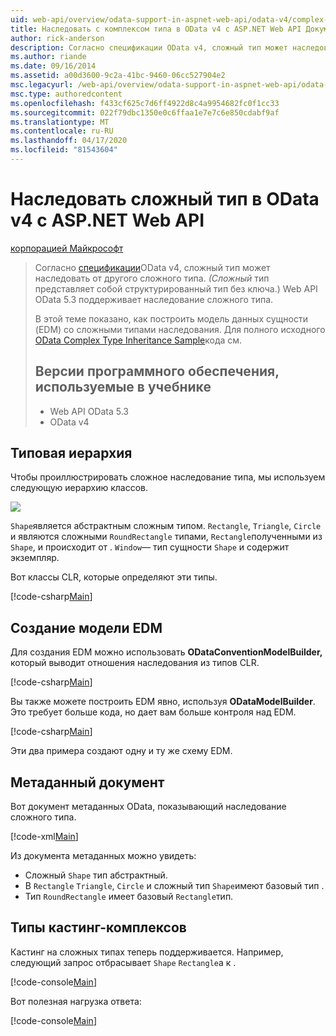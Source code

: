 ```yaml
---
uid: web-api/overview/odata-support-in-aspnet-web-api/odata-v4/complex-type-inheritance-in-odata-v4
title: Наследовать с комплексом типа в OData v4 с ASP.NET Web API Документы Майкрософт
author: rick-anderson
description: Согласно спецификации OData v4, сложный тип может наследоваться от другого сложного типа. (Сложный тип представляет собой структурированный тип без ключа.) Веб-API...
ms.author: riande
ms.date: 09/16/2014
ms.assetid: a00d3600-9c2a-41bc-9460-06cc527904e2
msc.legacyurl: /web-api/overview/odata-support-in-aspnet-web-api/odata-v4/complex-type-inheritance-in-odata-v4
msc.type: authoredcontent
ms.openlocfilehash: f433cf625c7d6ff4922d8c4a9954682fc0f1cc33
ms.sourcegitcommit: 022f79dbc1350e0c6ffaa1e7e7c6e850cdabf9af
ms.translationtype: MT
ms.contentlocale: ru-RU
ms.lasthandoff: 04/17/2020
ms.locfileid: "81543604"
---
```

# <a name="complex-type-inheritance-in-odata-v4-with-aspnet-web-api"></a>Наследовать сложный тип в OData v4 с ASP.NET Web API

[корпорацией Майкрософт](https://github.com/microsoft)

> Согласно [спецификации](http://www.odata.org/documentation/odata-version-4-0/)OData v4, сложный тип может наследовать от другого сложного типа. *(Сложный* тип представляет собой структурированный тип без ключа.) Web API OData 5.3 поддерживает наследование сложного типа.
> 
> В этой теме показано, как построить модель данных сущности (EDM) со сложными типами наследования. Для полного исходного [OData Complex Type Inheritance Sample](http://aspnet.codeplex.com/sourcecontrol/latest#Samples/WebApi/OData/v4/ODataComplexTypeInheritanceSample/ReadMe.txt)кода см.
> 
> ## <a name="software-versions-used-in-the-tutorial"></a>Версии программного обеспечения, используемые в учебнике
> 
> 
> - Web API OData 5.3
> - OData v4

## <a name="model-hierarchy"></a>Типовая иерархия

Чтобы проиллюстрировать сложное наследование типа, мы используем следующую иерархию классов.

![](complex-type-inheritance-in-odata-v4/_static/image1.png)

`Shape`является абстрактным сложным типом. `Rectangle`, `Triangle`, `Circle` и являются сложными `RoundRectangle` типами, `Rectangle`полученными из `Shape`, и происходит от . `Window`— тип сущности `Shape` и содержит экземпляр.

Вот классы CLR, которые определяют эти типы.

[!code-csharp[Main](complex-type-inheritance-in-odata-v4/samples/sample1.cs)]

## <a name="build-the-edm-model"></a>Создание модели EDM

Для создания EDM можно использовать **ODataConventionModelBuilder,** который выводит отношения наследования из типов CLR.

[!code-csharp[Main](complex-type-inheritance-in-odata-v4/samples/sample2.cs)]

Вы также можете построить EDM явно, используя **ODataModelBuilder**. Это требует больше кода, но дает вам больше контроля над EDM.

[!code-csharp[Main](complex-type-inheritance-in-odata-v4/samples/sample3.cs)]

Эти два примера создают одну и ту же схему EDM.

## <a name="metadata-document"></a>Метаданный документ

Вот документ метаданных OData, показывающий наследование сложного типа.

[!code-xml[Main](complex-type-inheritance-in-odata-v4/samples/sample4.xml?highlight=13,17,25,30)]

Из документа метаданных можно увидеть:

- Сложный `Shape` тип абстрактный.
- В `Rectangle` `Triangle`, `Circle` и сложный тип `Shape`имеют базовый тип .
- Тип `RoundRectangle` имеет базовый `Rectangle`тип.

## <a name="casting-complex-types"></a>Типы кастинг-комплексов

Кастинг на сложных типах теперь поддерживается. Например, следующий запрос отбрасывает `Shape` `Rectangle`a к .

[!code-console[Main](complex-type-inheritance-in-odata-v4/samples/sample5.cmd)]

Вот полезная нагрузка ответа:

[!code-console[Main](complex-type-inheritance-in-odata-v4/samples/sample6.cmd)]

